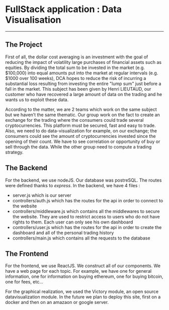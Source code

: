 # FullStack application : Data Visualisation 
---------



## The Project 

First of all, the dollar cost averaging is an investment with the goal of reducing the impact of volatility large purchases of financial assets such as equities. By dividing the total sum to be invested in the market (e.g. $100,000) into equal amounts put into the market at regular
intervals (e.g. $1000 over 100 weeks), DCA hopes to reduce the risk of incurring a substantial loss resulting from investing the entire "lump sum" just before a fall in the market.
This subject has been given by Henri LIEUTAUD, our customer who have recovered a large amount of data on the trading and he wants us to exploit these data. 

According to the matter, we are 2 teams which work on the same subject but we haven’t the same thematic. Our group work on the fact to create an exchange for the trading where the consumers could trade several cryptocurrencies. This platform must be secured, fast and easy to trade. Also, we need to do data-visualization for example, on our exchange; the consumers could see the amount of cryptocurrencies invested since the opening of their count. We have to see correlation or opportunity of buy or sell through the data. While the other group need to compute a trading strategy.

## The Backend

For the backend, we use nodeJS. Our database was postreSQL. The routes were defined thanks to *express*. In the backend, we have 4 files : 
- server.js which is our server
- controllers/auth.js which has the routes for the api in order to connect to the website
- controllers/middleware.js which contains all the middlewares to secure the website. They are used to restrict access to users who do not have rights to them. Each user can only see his own dashboard
- controllers/user.js which has the routes for the api in order to create the dashboard and all of the personal trading history 
- controllers/main.js which contains all the requests to the database

## The Frontend

For the frontend, we use ReactJS. We construct all of our components. We have a web page for each topic. For example, we have one for general information, one for information on buying ethereum, one for buying bitcoin, one for fees, etc...


For the graphical realization, we used the Victory module, an open source datavisualization module. 
In the future we plan to deploy this site, first on a docker and then on an amazaon or google server. 
